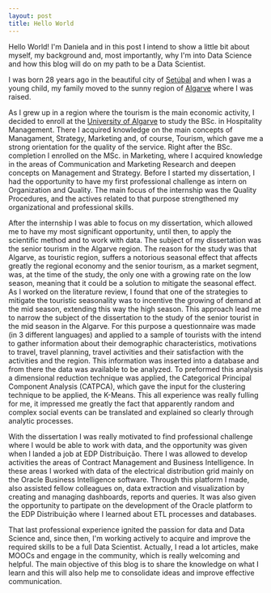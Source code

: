 ```yaml
---
layout: post
title: Hello World
---
```


Hello World! I'm Daniela and in this post I intend to show a little bit about myself, my background and, most importantly, why I'm into Data Science and how this blog will do on my path to be a Data Scientist.

I was born 28 years ago in the beautiful city of [Setúbal](https://visitsetubal.com.pt/en/) and when I was a young child, my family moved to the sunny region of [Algarve](https://www.visitportugal.com/en/destinos/algarve) where I was raised. 

As I grew up in a region where the tourism is the main economic activity, I decided to enroll at the [University of Algarve](https://www.ualg.pt/en) to study the BSc. in Hospitality Management. There I acquired knowledge on the main concepts of Managament, Strategy, Marketing and, of course, Tourism, which gave me a strong orientation for the quality of the service. 
Right after the BSc. completion I enrolled on the MSc. in Marketing, where I acquired knowledge in the areas of Communication and Marketing Research and deepen concepts on Management and Strategy. Before I started my dissertation, I had the opportunity to have my first professional challenge as intern on Organization and Quality. The main focus of the internship was the Quality Procedures, and the actives related to that purpose strengthened my organizational and professional skills.

After the internship I was able to focus on my dissertation, which allowed me to have my most significant opportunity, until then, to apply the scientific method and to work with data. The subject of my dissertation was the senior tourism in the Algarve region. The reason for the study was that Algarve, as touristic region, suffers a notorious seasonal effect that affects greatly the regional economy and the senior tourism, as a market segment, was, at the time of the study, the only one with a growing rate on the low season, meaning that it could be a solution to mitigate the seasonal effect. As I worked on the literature review, I found that one of the strategies to mitigate the touristic seasonality was to incentive the growing of demand at the mid season, extending this way the high season. This approach lead me to narrow the subject of the dissertation to the study of the senior tourist in the mid season in the Algarve. For this purpose a questionnaire was made (in 3 different languages) and applied to a sample of tourists with the intend to gather information about their demographic characteristics, motivations to travel, travel planning, travel activities and their satisfaction with the activities and the region. This information was inserted into a database and from there the data was available to be analyzed. To preformed this analysis a dimensional reduction technique was applied, the Categorical Principal Component Analysis (CATPCA), which gave the input for the clustering technique to be applied, the K-Means. This all experience was really fulling for me, it impressed me greatly the fact that apparently random and complex social events can be translated and explained so clearly through analytic processes. 

With the dissertation I was really motivated to find professional challenge where I would be able to work with data, and the opportunity was given when I landed a job at EDP Distribuição. There I was allowed to develop activities the areas of Contract Management and Business Intelligence. In these areas I worked with data of the electrical distribution grid mainly on the Oracle Business Intelligence software. Through this platform I made, also assisted fellow colleagues on, data extraction and visualization by creating and managing dashboards, reports and queries. It was also given the opportunity to partipate on the development of the Oracle platform to the EDP Distribuição where I learned about ETL processes and databases. 

That last professional experience ignited the passion for data and Data Science and, since then, I'm working actively to acquire and improve the required skills to be a full Data Scientist. Actually, I read a lot articles, make MOOCs and engage in the community, which is really welcoming and helpful. The main objective of this blog is to share the knowledge on what I learn and this will also help me to consolidate ideas and improve effective communication.






